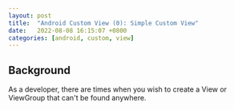 ```yaml
---
layout: post
title:  "Android Custom View (0): Simple Custom View"
date:   2022-08-08 16:15:07 +0800
categories: [android, custom, view]
---
```


## Background
As a developer, there are times when you wish to create a View or ViewGroup
that can't be found anywhere.
